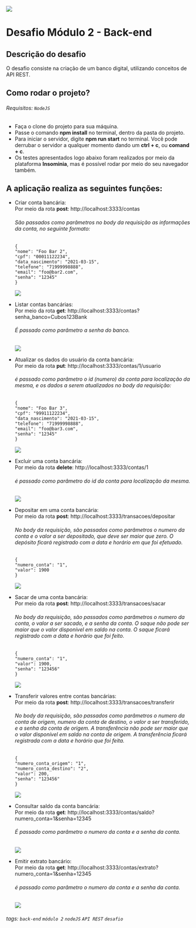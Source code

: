 ![](https://i.imgur.com/xG74tOh.png)

# Desafio Módulo 2 - Back-end

## Descrição do desafio

O desafio consiste na criação de um banco digital, utilizando conceitos de API REST.

## Como rodar o projeto? 

###### Requisitos: `NodeJS`

- Faça o clone do projeto para sua máquina.
- Passe o comando **npm install** no terminal, dentro da pasta do projeto.
- Para iniciar o servidor, digite **npm run start** no terminal. Você pode derrubar o servidor a qualquer momento dando um **ctrl + c**, ou **comand + c**.
- Os testes apresentados logo abaixo foram realizados por meio da plataforma **Insominia**, mas é possível rodar por meio do seu navegador também. 

## A aplicação realiza as seguintes funções:

-   Criar conta bancária: <br/>
    Por meio da rota **post**: http://localhost:3333/contas
    ###### São passados como parâmetros no body da requisição as informações da conta, no seguinte formato:

     ```
    {
    "nome": "Foo Bar 2",
    "cpf": "00011122234",
    "data_nascimento": "2021-03-15",
    "telefone": "71999998888",
    "email": "foo@bar2.com",
    "senha": "12345"
     }
     ```
    <img src="/assets/rotaPOST.gif">


-   Listar contas bancárias: <br/>
    Por meio da rota **get**: http://localhost:3333/contas?senha_banco=Cubos123Bank
    ###### É passado como parâmetro a senha do banco.
    <img src="/assets/rotaGET.gif">

-   Atualizar os dados do usuário da conta bancária: <br/>
    Por meio da rota **put**: http://localhost:3333/contas/1/usuario
    ###### é passado como parâmetro o id (numero) da conta para localização da mesma, e os dados a serem atualizados no body da requisição:

    ```
    {
    "nome": "Foo Bar 3",
    "cpf": "99911122234",
    "data_nascimento": "2021-03-15",
    "telefone": "71999998888",
    "email": "foo@bar3.com",
    "senha": "12345"
    }
    ```
    <img src="/assets/rotaPUT.gif">

-   Excluir uma conta bancária: <br/>
    Por meio da rota **delete**: http://localhost:3333/contas/1
    ###### é passado como parâmetro do id da conta para localização da mesma.
    <img src="/assets/rotaDELETE.gif">

-   Depositar em uma conta bancária: <br/>
    Por meio da rota **post**: http://localhost:3333/transacoes/depositar
    ###### No body da requisição, são passados como parâmetros o numero da conta e o valor a ser depositado, que deve ser maior que zero. O depósito ficará registrado com a data e horário em que foi efetuado.

    ```
    {
	"numero_conta": "1",
	"valor": 1900
    }
    ```
    <img src="/assets/rotaDEPOSITO.gif">

-   Sacar de uma conta bancária: <br/>
    Por meio da rota **post**: http://localhost:3333/transacoes/sacar
    ###### No body da requisição, são passados como parâmetros o numero da conta, o valor a ser sacado, e a senha da conta. O saque não pode ser maior que o valor disponível em saldo na conta. O saque ficará registrado com a data e horário que foi feito.
    ```
    {
	"numero_conta": "1",
	"valor": 1900,
    "senha": "123456"
    }
    ```
    <img src="/assets/rotaSAQUE.gif">

-   Transferir valores entre contas bancárias: <br/>
    Por meio da rota **post**: http://localhost:3333/transacoes/transferir
    ###### No body da requisição, são passados como parâmetros o numero da conta de origem, numero da conta de destino, o valor a ser transferido, e a senha da conta de origem. A transferência não pode ser maior que o valor disponível em saldo na conta de origem. A transferência ficará registrada com a data e horário que foi feita.
    ```
    {
	"numero_conta_origem": "1",
	"numero_conta_destino": "2",
	"valor": 200,
	"senha": "123456"
    }
    ```
    <img src="/assets/rotaTRANSFERIR.gif">

-   Consultar saldo da conta bancária: <br/>
    Por meio da rota **get**: http://localhost:3333/contas/saldo?numero_conta=1&senha=12345
    ###### É passado como parâmetro o numero da conta e a senha da conta.
    <img src="/assets/rotaSALDO.gif">

-   Emitir extrato bancário: <br/>
    Por meio da rota **get**: http://localhost:3333/contas/extrato?numero_conta=1&senha=12345
    ###### é passado como parâmetro o numero da conta e a senha da conta.
    <img src="/assets/rotaEXTRATO.gif">

###### tags: `back-end` `módulo 2` `nodeJS` `API REST` `desafio`
